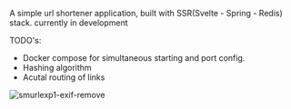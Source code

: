 A simple url shortener application, built with SSR(Svelte - Spring - Redis) stack.
currently in development

TODO's: 

- Docker compose for simultaneous starting and port config. 
- Hashing algorithm 
- Acutal routing of links



![smurlexp1-exif-remove](https://user-images.githubusercontent.com/56271907/165938864-295c8173-3452-4fa7-95e9-16a966d85870.png)
